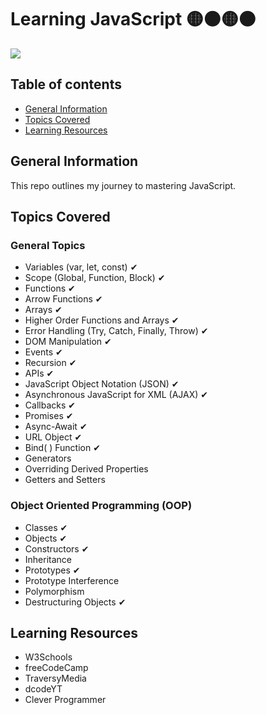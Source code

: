 # Learning JavaScript 🟡⚫🟡⚫


<img style="align-items: center;" src = "https://user-images.githubusercontent.com/55777067/135094588-c42c7322-4ab7-48d4-a14a-ab9168b95ad6.png">


## Table of contents
* [General Information](#general-info)
* [Topics Covered](#topics-covered)
* [Learning Resources](#resources)


## General Information
This repo outlines my journey to mastering JavaScript. 


## Topics Covered

### General Topics

- Variables (var, let, const) ✔
- Scope (Global, Function, Block) ✔
- Functions ✔
- Arrow Functions ✔
- Arrays ✔
- Higher Order Functions and Arrays ✔
- Error Handling (Try, Catch, Finally, Throw) ✔
- DOM Manipulation ✔
- Events ✔
- Recursion ✔
- APIs ✔
- JavaScript Object Notation (JSON) ✔
- Asynchronous JavaScript for XML (AJAX) ✔
- Callbacks ✔
- Promises ✔
- Async-Await ✔
- URL Object ✔
- Bind( ) Function ✔
- Generators
- Overriding Derived Properties
- Getters and Setters

### Object Oriented Programming (OOP) 

- Classes ✔
- Objects ✔
- Constructors ✔
- Inheritance
- Prototypes ✔
- Prototype Interference
- Polymorphism
- Destructuring Objects ✔


<!--## Design Patterns


## JS Tools and Libraries-->


## Learning Resources

- W3Schools
- freeCodeCamp
- TraversyMedia
- dcodeYT
- Clever Programmer


